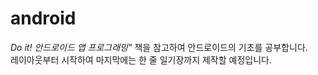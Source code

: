 # android
_Do it! 안드로이드 앱 프로그래밍"_ 책을 참고하여 안드로이드의 기초를 공부합니다.   
레이아웃부터 시작하여 마지막에는 한 줄 일기장까지 제작할 예정입니다.
